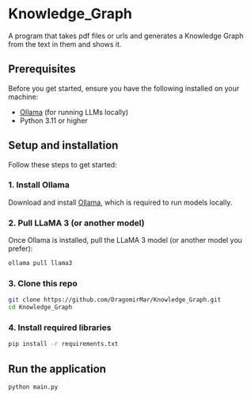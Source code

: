 # Knowledge_Graph

A program that takes pdf files or urls and generates a Knowledge Graph from the text in them and shows it.

## Prerequisites

Before you get started, ensure you have the following installed on your machine:

- [Ollama](https://ollama.com) (for running LLMs locally)
- Python 3.11 or higher

## Setup and installation

Follow these steps to get started:

### 1. Install Ollama
Download and install [Ollama](https://ollama.com), which is required to run models locally.

### 2. Pull LLaMA 3 (or another model)
Once Ollama is installed, pull the LLaMA 3 model (or another model you prefer):
```bash
ollama pull llama3
```

### 3. Clone this repo
```bash
git clone https://github.com/DragomirMar/Knowledge_Graph.git
cd Knowledge_Graph
```

### 4. Install required libraries
```bash
pip install -r requirements.txt
```
## Run the application
```bash
python main.py
```